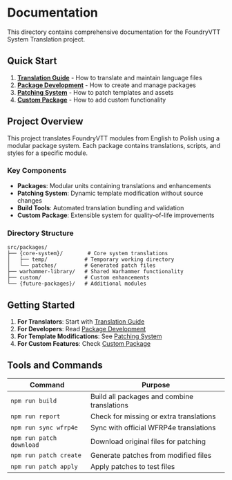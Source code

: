 # Documentation

This directory contains comprehensive documentation for the FoundryVTT System Translation project.

## Quick Start

1. **[Translation Guide](translation-guide.md)** - How to translate and maintain language files
2. **[Package Development](package-development.md)** - How to create and manage packages
3. **[Patching System](patching-system.md)** - How to patch templates and assets
4. **[Custom Package](custom-package.md)** - How to add custom functionality

## Project Overview

This project translates FoundryVTT modules from English to Polish using a modular package system. Each package contains translations, scripts, and styles for a specific module.

### Key Components

- **Packages**: Modular units containing translations and enhancements
- **Patching System**: Dynamic template modification without source changes
- **Build Tools**: Automated translation bundling and validation
- **Custom Package**: Extensible system for quality-of-life improvements

### Directory Structure

```
src/packages/
├── {core-system}/        # Core system translations
│   ├── temp/            # Temporary working directory
│   └── patches/         # Generated patch files
├── warhammer-library/   # Shared Warhammer functionality
├── custom/              # Custom enhancements
└── {future-packages}/   # Additional modules
```

## Getting Started

1. **For Translators**: Start with [Translation Guide](translation-guide.md)
2. **For Developers**: Read [Package Development](package-development.md)
3. **For Template Modifications**: See [Patching System](patching-system.md)
4. **For Custom Features**: Check [Custom Package](custom-package.md)

## Tools and Commands

| Command | Purpose |
|---------|---------|
| `npm run build` | Build all packages and combine translations |
| `npm run report` | Check for missing or extra translations |
| `npm run sync wfrp4e` | Sync with official WFRP4e translations |
| `npm run patch download` | Download original files for patching |
| `npm run patch create` | Generate patches from modified files |
| `npm run patch apply` | Apply patches to test files | 